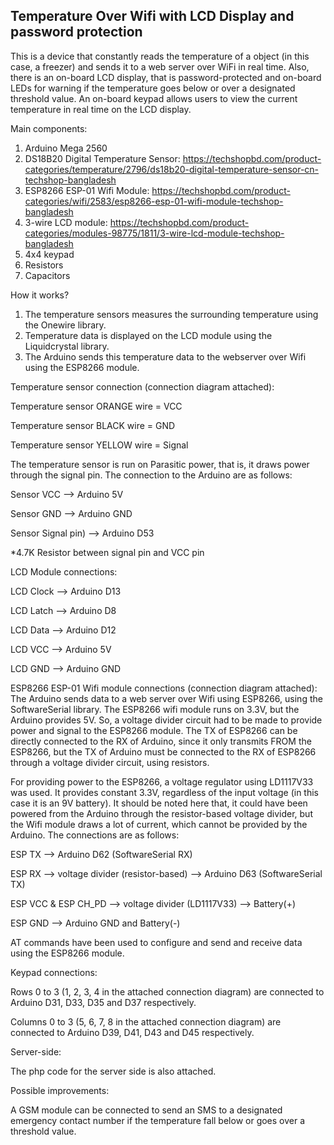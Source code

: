 Temperature Over Wifi with LCD Display and password protection
--------------------------------------------------------------

This is a device that constantly reads the temperature of a object (in this case, a freezer) and sends it to a web server over WiFi in real time. Also, there is an on-board LCD display, that is password-protected and on-board LEDs for warning if the temperature goes below or over a designated threshold value. An on-board keypad allows users to view the current temperature in real time on the LCD display. 

Main components:
1) Arduino Mega 2560
2) DS18B20 Digital Temperature Sensor: https://techshopbd.com/product-categories/temperature/2796/ds18b20-digital-temperature-sensor-cn-techshop-bangladesh
3) ESP8266 ESP-01 Wifi Module: https://techshopbd.com/product-categories/wifi/2583/esp8266-esp-01-wifi-module-techshop-bangladesh
4) 3-wire LCD module: https://techshopbd.com/product-categories/modules-98775/1811/3-wire-lcd-module-techshop-bangladesh
5) 4x4 keypad
6) Resistors
7) Capacitors

How it works?
1) The temperature sensors measures the surrounding temperature using the Onewire library.
2) Temperature data is displayed on the LCD module using the Liquidcrystal library.
3) The Arduino sends this temperature data to the webserver over Wifi using the ESP8266 module. 

Temperature sensor connection (connection diagram attached): 

Temperature sensor ORANGE wire = VCC

Temperature sensor BLACK wire = GND

Temperature sensor YELLOW wire = Signal

The temperature sensor is run on Parasitic power, that is, it draws power through the signal pin. The connection to the Arduino are as follows:

Sensor VCC --> Arduino 5V

Sensor GND --> Arduino GND

Sensor Signal pin) --> Arduino D53

*4.7K Resistor between signal pin and VCC pin

LCD Module connections:

LCD Clock --> Arduino D13

LCD Latch --> Arduino D8

LCD Data --> Arduino D12

LCD VCC --> Arduino 5V

LCD GND --> Arduino GND


ESP8266 ESP-01 Wifi module connections (connection diagram attached):
The Arduino sends data to a web server over Wifi using ESP8266, using the SoftwareSerial library.
The ESP8266 wifi module runs on 3.3V, but the Arduino provides 5V. So, a voltage divider circuit had to be made to provide power and signal to the ESP8266 module. The TX of ESP8266 can be directly connected to the RX of Arduino, since it only transmits FROM the ESP8266, but the TX of Arduino must be connected to the RX of ESP8266 through a voltage divider circuit, using resistors.

For providing power to the ESP8266, a voltage regulator using LD1117V33 was used. It provides constant 3.3V, regardless of the input voltage (in this case it is an 9V battery). It should be noted here that, it could have been powered from the Arduino through the resistor-based voltage divider, but the Wifi module draws a lot of current, which cannot be provided by the Arduino. The connections are as follows: 

ESP TX --> Arduino D62 (SoftwareSerial RX)

ESP RX --> voltage divider (resistor-based) --> Arduino D63 (SoftwareSerial TX)

ESP VCC & ESP CH_PD --> voltage divider (LD1117V33) --> Battery(+)

ESP GND --> Arduino GND and Battery(-)

AT commands have been used to configure and send and receive data using the ESP8266 module.

Keypad connections:

Rows 0 to 3 (1, 2, 3, 4 in the attached connection diagram) are connected to Arduino D31, D33, D35 and D37 respectively.

Columns 0 to 3 (5, 6, 7, 8 in the attached connection diagram) are connected to Arduino D39, D41, D43 and D45 respectively.

Server-side:

The php code for the server side is also attached. 

Possible improvements: 

A GSM module can be connected to send an SMS to a designated emergency contact number if the temperature fall below or goes over a threshold value. 

